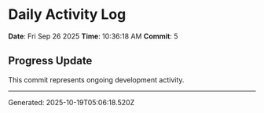 # Daily Activity Log

**Date**: Fri Sep 26 2025
**Time**: 10:36:18 AM
**Commit**: 5

## Progress Update

This commit represents ongoing development activity.

---
Generated: 2025-10-19T05:06:18.520Z
